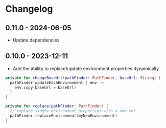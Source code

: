# Changelog

## 0.11.0 - 2024-06-05
* Update dependencies

## 0.10.0 - 2023-12-11
* Add the ability to replace/update environment properties dynamically

```kotlin
private fun changeBaseUrl(pathFinder: PathFinder, baseUrl: String) {
  pathFinder.updateEachEnvironment { env ->
    env.copy(baseUrl = baseUrl)
  }
}
```

```kotlin
private fun replace(pathFinder: PathFinder) {
  // replace single environment properties with a new set
  pathFinder.replaceEnvironment(myNewEnvironment)
}
```


